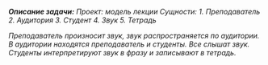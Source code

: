 ***Описание задачи:***
*Проект: модель лекции*
*Сущности:* 
 *1. Преподаватель*
 *2. Аудитория*
 *3. Студент*
 *4. Звук*
 *5. Тетрадь*
 
*Преподаватель произносит звук, звук распространяется по аудитории. В аудитории находятся преподаватель и студенты. Все слышат звук. Студенты интерпретируют звук в фразу и записывают в тетрадь.*